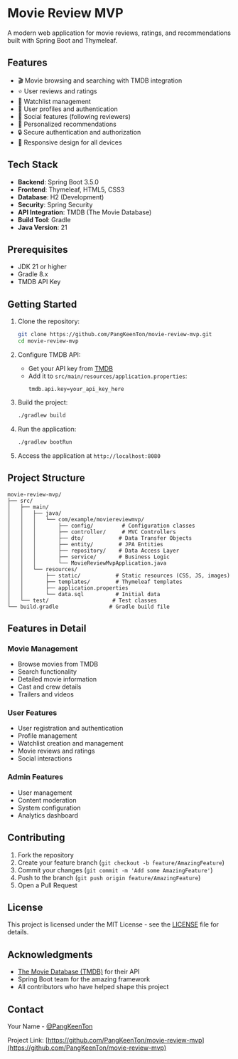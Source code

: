 # Movie Review MVP

A modern web application for movie reviews, ratings, and recommendations built with Spring Boot and Thymeleaf.

## Features

- 🎬 Movie browsing and searching with TMDB integration
- ⭐ User reviews and ratings
- 📝 Watchlist management
- 👤 User profiles and authentication
- 👥 Social features (following reviewers)
- 🎯 Personalized recommendations
- 🔒 Secure authentication and authorization
- 📱 Responsive design for all devices

## Tech Stack

- **Backend**: Spring Boot 3.5.0
- **Frontend**: Thymeleaf, HTML5, CSS3
- **Database**: H2 (Development)
- **Security**: Spring Security
- **API Integration**: TMDB (The Movie Database)
- **Build Tool**: Gradle
- **Java Version**: 21

## Prerequisites

- JDK 21 or higher
- Gradle 8.x
- TMDB API Key

## Getting Started

1. Clone the repository:
   ```bash
   git clone https://github.com/PangKeenTon/movie-review-mvp.git
   cd movie-review-mvp
   ```

2. Configure TMDB API:
   - Get your API key from [TMDB](https://www.themoviedb.org/settings/api)
   - Add it to `src/main/resources/application.properties`:
     ```properties
     tmdb.api.key=your_api_key_here
     ```

3. Build the project:
   ```bash
   ./gradlew build
   ```

4. Run the application:
   ```bash
   ./gradlew bootRun
   ```

5. Access the application at `http://localhost:8080`

## Project Structure

```
movie-review-mvp/
├── src/
│   ├── main/
│   │   ├── java/
│   │   │   └── com/example/moviereviewmvp/
│   │   │       ├── config/         # Configuration classes
│   │   │       ├── controller/     # MVC Controllers
│   │   │       ├── dto/           # Data Transfer Objects
│   │   │       ├── entity/        # JPA Entities
│   │   │       ├── repository/    # Data Access Layer
│   │   │       ├── service/       # Business Logic
│   │   │       └── MovieReviewMvpApplication.java
│   │   └── resources/
│   │       ├── static/           # Static resources (CSS, JS, images)
│   │       ├── templates/        # Thymeleaf templates
│   │       ├── application.properties
│   │       └── data.sql          # Initial data
│   └── test/                    # Test classes
└── build.gradle                # Gradle build file
```

## Features in Detail

### Movie Management
- Browse movies from TMDB
- Search functionality
- Detailed movie information
- Cast and crew details
- Trailers and videos

### User Features
- User registration and authentication
- Profile management
- Watchlist creation and management
- Movie reviews and ratings
- Social interactions

### Admin Features
- User management
- Content moderation
- System configuration
- Analytics dashboard

## Contributing

1. Fork the repository
2. Create your feature branch (`git checkout -b feature/AmazingFeature`)
3. Commit your changes (`git commit -m 'Add some AmazingFeature'`)
4. Push to the branch (`git push origin feature/AmazingFeature`)
5. Open a Pull Request

## License

This project is licensed under the MIT License - see the [LICENSE](LICENSE) file for details.

## Acknowledgments

- [The Movie Database (TMDB)](https://www.themoviedb.org/) for their API
- Spring Boot team for the amazing framework
- All contributors who have helped shape this project

## Contact

Your Name - [@PangKeenTon](https://github.com/PangKeenTon)

Project Link: [https://github.com/PangKeenTon/movie-review-mvp](https://github.com/PangKeenTon/movie-review-mvp) 